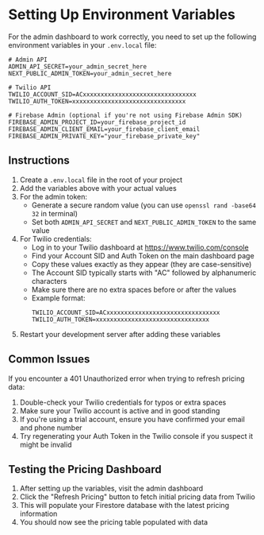 # Setting Up Environment Variables

For the admin dashboard to work correctly, you need to set up the following environment variables in your `.env.local` file:

```
# Admin API
ADMIN_API_SECRET=your_admin_secret_here
NEXT_PUBLIC_ADMIN_TOKEN=your_admin_secret_here

# Twilio API
TWILIO_ACCOUNT_SID=ACxxxxxxxxxxxxxxxxxxxxxxxxxxxxxxxx
TWILIO_AUTH_TOKEN=xxxxxxxxxxxxxxxxxxxxxxxxxxxxxxxx

# Firebase Admin (optional if you're not using Firebase Admin SDK)
FIREBASE_ADMIN_PROJECT_ID=your_firebase_project_id
FIREBASE_ADMIN_CLIENT_EMAIL=your_firebase_client_email
FIREBASE_ADMIN_PRIVATE_KEY="your_firebase_private_key"
```

## Instructions

1. Create a `.env.local` file in the root of your project
2. Add the variables above with your actual values
3. For the admin token:
   - Generate a secure random value (you can use `openssl rand -base64 32` in terminal)
   - Set both `ADMIN_API_SECRET` and `NEXT_PUBLIC_ADMIN_TOKEN` to the same value
4. For Twilio credentials:
   - Log in to your Twilio dashboard at https://www.twilio.com/console
   - Find your Account SID and Auth Token on the main dashboard page
   - Copy these values exactly as they appear (they are case-sensitive)
   - The Account SID typically starts with "AC" followed by alphanumeric characters
   - Make sure there are no extra spaces before or after the values
   - Example format:
     ```
     TWILIO_ACCOUNT_SID=ACxxxxxxxxxxxxxxxxxxxxxxxxxxxxxxxx
     TWILIO_AUTH_TOKEN=xxxxxxxxxxxxxxxxxxxxxxxxxxxxxxxx
     ```
5. Restart your development server after adding these variables

## Common Issues

If you encounter a 401 Unauthorized error when trying to refresh pricing data:

1. Double-check your Twilio credentials for typos or extra spaces
2. Make sure your Twilio account is active and in good standing
3. If you're using a trial account, ensure you have confirmed your email and phone number
4. Try regenerating your Auth Token in the Twilio console if you suspect it might be invalid

## Testing the Pricing Dashboard

1. After setting up the variables, visit the admin dashboard
2. Click the "Refresh Pricing" button to fetch initial pricing data from Twilio
3. This will populate your Firestore database with the latest pricing information
4. You should now see the pricing table populated with data 